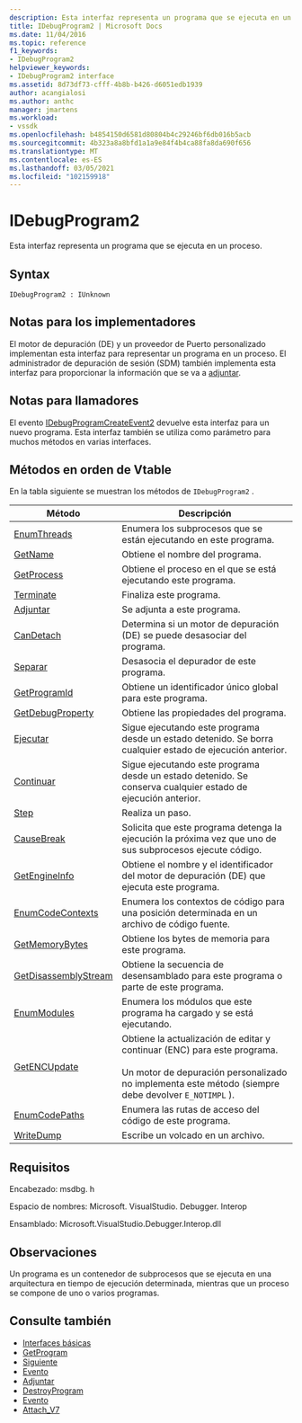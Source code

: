 ```yaml
---
description: Esta interfaz representa un programa que se ejecuta en un proceso.
title: IDebugProgram2 | Microsoft Docs
ms.date: 11/04/2016
ms.topic: reference
f1_keywords:
- IDebugProgram2
helpviewer_keywords:
- IDebugProgram2 interface
ms.assetid: 8d73df73-cfff-4b8b-b426-d6051edb1939
author: acangialosi
ms.author: anthc
manager: jmartens
ms.workload:
- vssdk
ms.openlocfilehash: b4854150d6581d80804b4c29246bf6db016b5acb
ms.sourcegitcommit: 4b323a8a8bfd1a1a9e84f4b4ca88fa8da690f656
ms.translationtype: MT
ms.contentlocale: es-ES
ms.lasthandoff: 03/05/2021
ms.locfileid: "102159918"
---
```

# <a name="idebugprogram2"></a>IDebugProgram2
Esta interfaz representa un programa que se ejecuta en un proceso.

## <a name="syntax"></a>Syntax

```
IDebugProgram2 : IUnknown
```

## <a name="notes-for-implementers"></a>Notas para los implementadores
 El motor de depuración (DE) y un proveedor de Puerto personalizado implementan esta interfaz para representar un programa en un proceso. El administrador de depuración de sesión (SDM) también implementa esta interfaz para proporcionar la información que se va a [adjuntar](../../../extensibility/debugger/reference/idebugprogram2-attach.md).

## <a name="notes-for-callers"></a>Notas para llamadores
 El evento [IDebugProgramCreateEvent2](../../../extensibility/debugger/reference/idebugprogramcreateevent2.md) devuelve esta interfaz para un nuevo programa. Esta interfaz también se utiliza como parámetro para muchos métodos en varias interfaces.

## <a name="methods-in-vtable-order"></a>Métodos en orden de Vtable
 En la tabla siguiente se muestran los métodos de `IDebugProgram2` .

|Método|Descripción|
|------------|-----------------|
|[EnumThreads](../../../extensibility/debugger/reference/idebugprogram2-enumthreads.md)|Enumera los subprocesos que se están ejecutando en este programa.|
|[GetName](../../../extensibility/debugger/reference/idebugprogram2-getname.md)|Obtiene el nombre del programa.|
|[GetProcess](../../../extensibility/debugger/reference/idebugprogram2-getprocess.md)|Obtiene el proceso en el que se está ejecutando este programa.|
|[Terminate](../../../extensibility/debugger/reference/idebugprogram2-terminate.md)|Finaliza este programa.|
|[Adjuntar](../../../extensibility/debugger/reference/idebugprogram2-attach.md)|Se adjunta a este programa.|
|[CanDetach](../../../extensibility/debugger/reference/idebugprogram2-candetach.md)|Determina si un motor de depuración (DE) se puede desasociar del programa.|
|[Separar](../../../extensibility/debugger/reference/idebugprogram2-detach.md)|Desasocia el depurador de este programa.|
|[GetProgramId](../../../extensibility/debugger/reference/idebugprogram2-getprogramid.md)|Obtiene un identificador único global para este programa.|
|[GetDebugProperty](../../../extensibility/debugger/reference/idebugprogram2-getdebugproperty.md)|Obtiene las propiedades del programa.|
|[Ejecutar](../../../extensibility/debugger/reference/idebugprogram2-execute.md)|Sigue ejecutando este programa desde un estado detenido. Se borra cualquier estado de ejecución anterior.|
|[Continuar](../../../extensibility/debugger/reference/idebugprogram2-continue.md)|Sigue ejecutando este programa desde un estado detenido. Se conserva cualquier estado de ejecución anterior.|
|[Step](../../../extensibility/debugger/reference/idebugprogram2-step.md)|Realiza un paso.|
|[CauseBreak](../../../extensibility/debugger/reference/idebugprogram2-causebreak.md)|Solicita que este programa detenga la ejecución la próxima vez que uno de sus subprocesos ejecute código.|
|[GetEngineInfo](../../../extensibility/debugger/reference/idebugprogram2-getengineinfo.md)|Obtiene el nombre y el identificador del motor de depuración (DE) que ejecuta este programa.|
|[EnumCodeContexts](../../../extensibility/debugger/reference/idebugprogram2-enumcodecontexts.md)|Enumera los contextos de código para una posición determinada en un archivo de código fuente.|
|[GetMemoryBytes](../../../extensibility/debugger/reference/idebugprogram2-getmemorybytes.md)|Obtiene los bytes de memoria para este programa.|
|[GetDisassemblyStream](../../../extensibility/debugger/reference/idebugprogram2-getdisassemblystream.md)|Obtiene la secuencia de desensamblado para este programa o parte de este programa.|
|[EnumModules](../../../extensibility/debugger/reference/idebugprogram2-enummodules.md)|Enumera los módulos que este programa ha cargado y se está ejecutando.|
|[GetENCUpdate](../../../extensibility/debugger/reference/idebugprogram2-getencupdate.md)|Obtiene la actualización de editar y continuar (ENC) para este programa.<br /><br /> Un motor de depuración personalizado no implementa este método (siempre debe devolver `E_NOTIMPL` ).|
|[EnumCodePaths](../../../extensibility/debugger/reference/idebugprogram2-enumcodepaths.md)|Enumera las rutas de acceso del código de este programa.|
|[WriteDump](../../../extensibility/debugger/reference/idebugprogram2-writedump.md)|Escribe un volcado en un archivo.|

## <a name="requirements"></a>Requisitos
 Encabezado: msdbg. h

 Espacio de nombres: Microsoft. VisualStudio. Debugger. Interop

 Ensamblado: Microsoft.VisualStudio.Debugger.Interop.dll

## <a name="remarks"></a>Observaciones
 Un programa es un contenedor de subprocesos que se ejecuta en una arquitectura en tiempo de ejecución determinada, mientras que un proceso se compone de uno o varios programas.

## <a name="see-also"></a>Consulte también
- [Interfaces básicas](../../../extensibility/debugger/reference/core-interfaces.md)
- [GetProgram](../../../extensibility/debugger/reference/idebugthread2-getprogram.md)
- [Siguiente](../../../extensibility/debugger/reference/ienumdebugprograms2-next.md)
- [Evento](../../../extensibility/debugger/reference/idebugportevents2-event.md)
- [Adjuntar](../../../extensibility/debugger/reference/idebugengine2-attach.md)
- [DestroyProgram](../../../extensibility/debugger/reference/idebugengine2-destroyprogram.md)
- [Evento](../../../extensibility/debugger/reference/idebugeventcallback2-event.md)
- [Attach_V7](../../../extensibility/debugger/reference/idebugprogramnode2-attach-v7.md)
